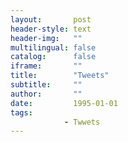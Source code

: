 ```yaml
---
layout:       post
header-style: text
header-img:   ""
multilingual: false
catalog:      false
iframe:       ""
title:        "Tweets"
subtitle:     ""
author:       ""
date:         1995-01-01
tags:         
            - Twwets
---
```


<div class="tweets-container">

<blockquote class="twitter-tweet">
<a href="https://x.com/AlanDaitch/status/1883827944705187869"></a>
</blockquote>

</div>

<script async src="https://platform.twitter.com/widgets.js" charset="utf-8"></script>

<style>
.tweets-container {
  display: grid;
  gap: 1rem;
  max-width: 550px;
  margin: 2rem auto;
}

@media (min-width: 1200px) {
  .tweets-container {
    grid-template-columns: repeat(2, 1fr);
  }
}
</style>